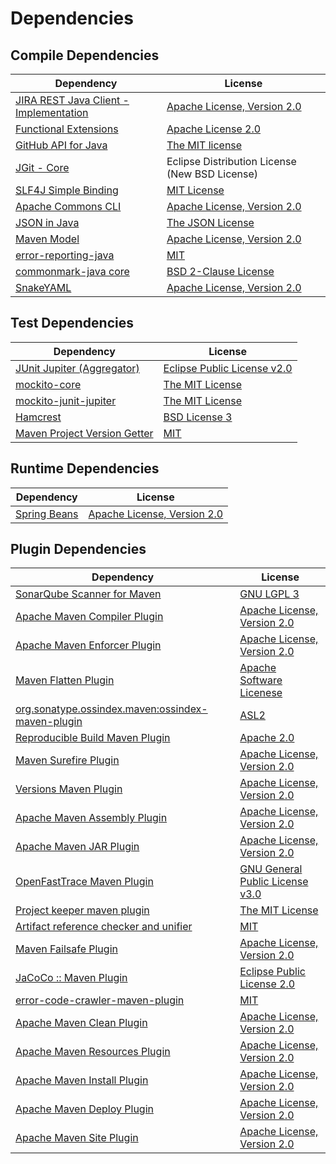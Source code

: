<!-- @formatter:off -->
# Dependencies

## Compile Dependencies

| Dependency                                  | License                                        |
| ------------------------------------------- | ---------------------------------------------- |
| [JIRA REST Java Client - Implementation][0] | [Apache License, Version 2.0][1]               |
| [Functional Extensions][2]                  | [Apache License 2.0][3]                        |
| [GitHub API for Java][4]                    | [The MIT license][5]                           |
| [JGit - Core][6]                            | Eclipse Distribution License (New BSD License) |
| [SLF4J Simple Binding][7]                   | [MIT License][8]                               |
| [Apache Commons CLI][9]                     | [Apache License, Version 2.0][10]              |
| [JSON in Java][11]                          | [The JSON License][12]                         |
| [Maven Model][13]                           | [Apache License, Version 2.0][10]              |
| [error-reporting-java][15]                  | [MIT][16]                                      |
| [commonmark-java core][17]                  | [BSD 2-Clause License][18]                     |
| [SnakeYAML][19]                             | [Apache License, Version 2.0][20]              |

## Test Dependencies

| Dependency                         | License                           |
| ---------------------------------- | --------------------------------- |
| [JUnit Jupiter (Aggregator)][21]   | [Eclipse Public License v2.0][22] |
| [mockito-core][23]                 | [The MIT License][24]             |
| [mockito-junit-jupiter][23]        | [The MIT License][24]             |
| [Hamcrest][27]                     | [BSD License 3][28]               |
| [Maven Project Version Getter][29] | [MIT][16]                         |

## Runtime Dependencies

| Dependency         | License                          |
| ------------------ | -------------------------------- |
| [Spring Beans][31] | [Apache License, Version 2.0][1] |

## Plugin Dependencies

| Dependency                                              | License                               |
| ------------------------------------------------------- | ------------------------------------- |
| [SonarQube Scanner for Maven][33]                       | [GNU LGPL 3][34]                      |
| [Apache Maven Compiler Plugin][35]                      | [Apache License, Version 2.0][10]     |
| [Apache Maven Enforcer Plugin][37]                      | [Apache License, Version 2.0][10]     |
| [Maven Flatten Plugin][39]                              | [Apache Software Licenese][20]        |
| [org.sonatype.ossindex.maven:ossindex-maven-plugin][41] | [ASL2][20]                            |
| [Reproducible Build Maven Plugin][43]                   | [Apache 2.0][20]                      |
| [Maven Surefire Plugin][45]                             | [Apache License, Version 2.0][10]     |
| [Versions Maven Plugin][47]                             | [Apache License, Version 2.0][10]     |
| [Apache Maven Assembly Plugin][49]                      | [Apache License, Version 2.0][10]     |
| [Apache Maven JAR Plugin][51]                           | [Apache License, Version 2.0][10]     |
| [OpenFastTrace Maven Plugin][53]                        | [GNU General Public License v3.0][54] |
| [Project keeper maven plugin][55]                       | [The MIT License][56]                 |
| [Artifact reference checker and unifier][57]            | [MIT][16]                             |
| [Maven Failsafe Plugin][59]                             | [Apache License, Version 2.0][10]     |
| [JaCoCo :: Maven Plugin][61]                            | [Eclipse Public License 2.0][62]      |
| [error-code-crawler-maven-plugin][63]                   | [MIT][16]                             |
| [Apache Maven Clean Plugin][65]                         | [Apache License, Version 2.0][10]     |
| [Apache Maven Resources Plugin][67]                     | [Apache License, Version 2.0][10]     |
| [Apache Maven Install Plugin][69]                       | [Apache License, Version 2.0][20]     |
| [Apache Maven Deploy Plugin][71]                        | [Apache License, Version 2.0][20]     |
| [Apache Maven Site Plugin][73]                          | [Apache License, Version 2.0][10]     |

[15]: https://github.com/exasol/error-reporting-java
[5]: https://www.opensource.org/licenses/mit-license.php
[20]: http://www.apache.org/licenses/LICENSE-2.0.txt
[45]: https://maven.apache.org/surefire/maven-surefire-plugin/
[16]: https://opensource.org/licenses/MIT
[23]: https://github.com/mockito/mockito
[29]: https://github.com/exasol/maven-project-version-getter
[47]: http://www.mojohaus.org/versions-maven-plugin/
[55]: https://github.com/exasol/project-keeper/
[28]: http://opensource.org/licenses/BSD-3-Clause
[35]: https://maven.apache.org/plugins/maven-compiler-plugin/
[67]: https://maven.apache.org/plugins/maven-resources-plugin/
[53]: https://github.com/itsallcode/openfasttrace-maven-plugin
[65]: https://maven.apache.org/plugins/maven-clean-plugin/
[62]: https://www.eclipse.org/legal/epl-2.0/
[34]: http://www.gnu.org/licenses/lgpl.txt
[1]: https://www.apache.org/licenses/LICENSE-2.0
[61]: https://www.jacoco.org/jacoco/trunk/doc/maven.html
[24]: https://github.com/mockito/mockito/blob/main/LICENSE
[43]: http://zlika.github.io/reproducible-build-maven-plugin
[8]: http://www.opensource.org/licenses/mit-license.php
[33]: http://sonarsource.github.io/sonar-scanner-maven/
[19]: https://bitbucket.org/snakeyaml/snakeyaml
[21]: https://junit.org/junit5/
[2]: https://docs.atlassian.com/fugue-parent/4.1.0/apidocs/io/atlassian/fugue/package-summary.html
[27]: http://hamcrest.org/JavaHamcrest/
[7]: http://www.slf4j.org
[4]: https://github-api.kohsuke.org/
[57]: https://github.com/exasol/artifact-reference-checker-maven-plugin
[51]: https://maven.apache.org/plugins/maven-jar-plugin/
[13]: https://maven.apache.org/ref/3.8.5/maven-model/
[3]: http://www.apache.org/licenses/LICENSE-2.0
[17]: https://github.com/commonmark/commonmark-java
[9]: https://commons.apache.org/proper/commons-cli/
[59]: https://maven.apache.org/surefire/maven-failsafe-plugin/
[56]: https://github.com/exasol/project-keeper/blob/main/LICENSE
[73]: https://maven.apache.org/plugins/maven-site-plugin/
[54]: https://www.gnu.org/licenses/gpl-3.0.html
[18]: https://opensource.org/licenses/BSD-2-Clause
[10]: https://www.apache.org/licenses/LICENSE-2.0.txt
[37]: https://maven.apache.org/enforcer/maven-enforcer-plugin/
[22]: https://www.eclipse.org/legal/epl-v20.html
[31]: https://github.com/spring-projects/spring-framework
[39]: https://www.mojohaus.org/flatten-maven-plugin
[69]: http://maven.apache.org/plugins/maven-install-plugin/
[41]: https://sonatype.github.io/ossindex-maven/maven-plugin/
[6]: https://www.eclipse.org/jgit/
[71]: http://maven.apache.org/plugins/maven-deploy-plugin/
[11]: https://github.com/douglascrockford/JSON-java
[0]: https://ecosystem.atlassian.net/wiki/spaces/JRJC/overview
[63]: https://github.com/exasol/error-code-crawler-maven-plugin
[12]: http://json.org/license.html
[49]: https://maven.apache.org/plugins/maven-assembly-plugin/
